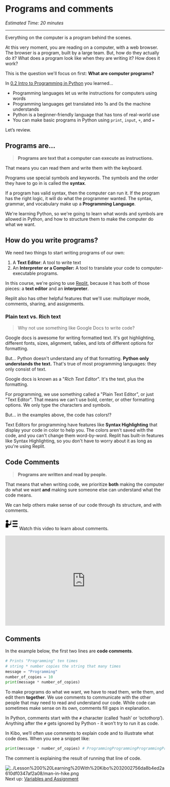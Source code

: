 # Programs and comments

*Estimated Time: 20 minutes*

---

Everything on the computer is a program behind the scenes. 

At this very moment, you are reading on a computer, with a web browser. The browser is a program, built by a large team. But, how do they actually do it? What does a program look like when they are writing it? How does it work?

This is the question we'll focus on first: **What are computer programs?**

In  [0.2 Intro to Programming in Python](/future-proof-with-python-april-2022/learning-with-kibo/intro-to-programming-in-python.md) you learned...

- Programming languages let us write instructions for computers using words
- Programming languages get translated into 1s and 0s the machine understands
- Python is a beginner-friendly language that has tons of real-world use
- You can make basic programs in Python using `print`, `input`, `+`, and `=`

Let’s review.

## Programs are...

> **Programs are text that a computer can execute as instructions.**
> 

That means you can read them and write them with the keyboard.

Programs use special symbols and keywords. The symbols and the order they have to go in is called the **syntax**. 

If a program has valid syntax, then the computer can run it. If the program has the right logic, it will do what the programmer wanted. The syntax, grammar, and vocabulary make up a **Programming Language**. 

We're learning Python, so we're going to learn what words and symbols are allowed in Python, and how to structure them to make the computer do what we want.

## How do you write programs?

We need two things to start writing programs of our own:

1. A **Text Editor**: A tool to write text
2. An **Interpreter or a Compiler:** A tool to translate your code to computer-executable programs. 

In this course, we're going to use [Replit](https://replit.com/), because it has both of those pieces: a **text editor** and an **interpreter**.

Replit also has other helpful features that we'll use: multiplayer mode, comments, sharing, and assignments.

### Plain text vs. Rich text

> Why not use something like Google Docs to write code?
> 

Google docs is awesome for writing formatted text. It's got highlighting, different fonts, sizes, alignment, tables, and lots of different options for formatting.

But... Python doesn't understand any of that formatting. **Python only understands the text.** That's true of most programming languages: they only consist of text.

Google docs is known as a "*Rich Text Editor*". It's the text, plus the formatting.

For programming, we use something called a "Plain Text Editor", or just "Text Editor". That means we can't use bold, center, or other formatting options. We only type the characters and symbols.

But... in the examples above, the code has colors!?

Text Editors for programming have features like **Syntax Highlighting** that display your code in color to help you. The colors aren't saved with the code, and you can't change them word-by-word. Replit has built-in features like Syntax Highlighting, so you don't have to worry about it as long as you're using Replit.

## Code Comments

> **Programs are written and read by people.**
> 

That means that when writing code, we prioritize **both** making the computer do what we want **and** making sure someone else can understand what the code means.

We can help others make sense of our code through its structure, and with comments.

<aside>


<img src="../instruction.png" alt="../instruction.png" width="40px" /> Watch this video to learn about comments.

</aside>

<div style="position: relative; padding-bottom: 56.25%; height: 0;"><iframe src="https://www.youtube.com/embed/7AihnEjsglc" title="YouTube video player" frameborder="0" allow="accelerometer; autoplay; clipboard-write; encrypted-media; gyroscope; picture-in-picture" allowfullscreen style="position: absolute; top: 0; left: 0; width: 100%; height: 100%;"></iframe></div>

## Comments

In the example below, the first two lines are **code comments**. 

```python
# Prints "Programming" ten times
# string * number copies the string that many times
message = "Programming"
number_of_copies = 10
print(message * number_of_copies)
```

To make programs do what we want, we have to read them, write them, and edit them **together**. We use comments to communicate with the other people that may need to read and understand our code. While code can sometimes make sense on its own, comments fill gaps in explanation.

In Python, comments start with the `#` character (called ‘hash’ or ‘octothorp’). Anything after the `#` gets ignored by Python - it won’t try to run it as code.

In Kibo, we’ll often use comments to explain code and to illustrate what code does. When you see a snippet like:

```python
print(message * number_of_copies) # ProgrammingProgrammingProgrammingProgrammingProgrammingProgrammingProgrammingProgrammingProgramming
```

The comment is explaining the result of running that line of code.

<aside>


<img src="../Lesson%200%20Learning%20With%20Kibo%2032002756da8b4ed2a610df0347af2a08/man-in-hike.png" alt="../Lesson%200%20Learning%20With%20Kibo%2032002756da8b4ed2a610df0347af2a08/man-in-hike.png" width="40px" /> Next up: [Variables and Assignment](/future-proof-with-python-april-2022/working-with-data/variables-and-assignment.md)

</aside>